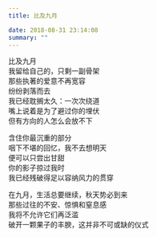 ```yaml
---
title: 比及九月

date: 2018-08-31 23:14:08
summary: ""
---
```

比及九月\
我留给自己的，只剩一副骨架\
那些执著的爱意不再宽容\
纷纷剥落而去\
我已经耽搁太久：一次次绕道\
嘴上说着是为了避过你的埋伏\
但有方向的人怎么会放不下

含住你最沉重的部分\
咽下不堪的回忆，我不去想明天\
便可以只尝出甘甜\
你的影子掠过我时\
我已经残破得足以容纳风力的贯穿

在九月，生活总要继续，秋天势必到来\
那些过往的不安、惊惧和窒息感\
我将不允许它们再泛滥\
破开一颗果子的丰腴，这并非不可或缺的仪式
